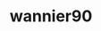 ---
title: "wannier90"
layout: cache
categories: [package, develop]
meta: {"compilers": ["cce@18.0.0", "gcc@11.4.0", "intel-oneapi-compilers@2025.1.0"], "num_specs": 40, "num_specs_by_stack": {"e4s": 12, "e4s-cray-rhel": 7, "e4s-neoverse-v2": 12, "e4s-oneapi": 9, "root": 40}, "oss": ["rhel8", "ubuntu22.04"], "platforms": ["linux"], "stacks": ["e4s", "e4s-cray-rhel", "e4s-neoverse-v2", "e4s-oneapi", "root"], "targets": ["neoverse_v2", "x86_64_v3"], "versions": ["3.1.0"]}
spec_details: [{"compiler": "cce@18.0.0", "hash": "3eg3x36qbavu264wpc5wnsuny4huftv2", "os": "rhel8", "platform": "linux", "size": "-", "stacks": ["e4s-cray-rhel", "root"], "target": "x86_64_v3", "variants": ["build_system=makefile", "+shared"], "versions": ["3.1.0"]}, {"compiler": "gcc@11.4.0", "hash": "43nfy6madmpt6fxtum7givpbn54rg6wd", "os": "ubuntu22.04", "platform": "linux", "size": "-", "stacks": ["e4s-neoverse-v2", "root"], "target": "neoverse_v2", "variants": ["build_system=makefile", "+shared"], "versions": ["3.1.0"]}, {"compiler": "gcc@11.4.0", "hash": "4oj6x5rngpkwklbfrnvyuq5nutgptx7b", "os": "ubuntu22.04", "platform": "linux", "size": "-", "stacks": ["e4s-neoverse-v2", "root"], "target": "neoverse_v2", "variants": ["build_system=makefile", "+shared"], "versions": ["3.1.0"]}, {"compiler": "intel-oneapi-compilers@2025.1.0", "hash": "7mfyr44cwiir4p5ujlrfns5aimgyove6", "os": "ubuntu22.04", "platform": "linux", "size": "-", "stacks": ["e4s-oneapi", "root"], "target": "x86_64_v3", "variants": ["build_system=makefile", "+shared"], "versions": ["3.1.0"]}, {"compiler": "gcc@11.4.0", "hash": "7otzzgu3ue27swqn2fxkcelrck7a6352", "os": "ubuntu22.04", "platform": "linux", "size": "-", "stacks": ["e4s", "root"], "target": "x86_64_v3", "variants": ["build_system=makefile", "+shared"], "versions": ["3.1.0"]}, {"compiler": "intel-oneapi-compilers@2025.1.0", "hash": "bvlebjsshovikashfekabywmtzsfdpng", "os": "ubuntu22.04", "platform": "linux", "size": "-", "stacks": ["e4s-oneapi", "root"], "target": "x86_64_v3", "variants": ["build_system=makefile", "+shared"], "versions": ["3.1.0"]}, {"compiler": "cce@18.0.0", "hash": "c5wo7z3rlyk7mi2uh7bfgcl257b5tqil", "os": "rhel8", "platform": "linux", "size": "-", "stacks": ["e4s-cray-rhel", "root"], "target": "x86_64_v3", "variants": ["build_system=makefile", "+shared"], "versions": ["3.1.0"]}, {"compiler": "gcc@11.4.0", "hash": "chn2w4gbswsghfzkwzuydwtn3horjupc", "os": "ubuntu22.04", "platform": "linux", "size": "-", "stacks": ["e4s", "root"], "target": "x86_64_v3", "variants": ["build_system=makefile", "+shared"], "versions": ["3.1.0"]}, {"compiler": "gcc@11.4.0", "hash": "cm3eouyo5ybvjvsjw7c5hfe5rfl5h5ek", "os": "ubuntu22.04", "platform": "linux", "size": "-", "stacks": ["e4s-neoverse-v2", "root"], "target": "neoverse_v2", "variants": ["build_system=makefile", "+shared"], "versions": ["3.1.0"]}, {"compiler": "gcc@11.4.0", "hash": "dausj4auqe6yztge2mw5voq2rtubm65j", "os": "ubuntu22.04", "platform": "linux", "size": "-", "stacks": ["e4s-neoverse-v2", "root"], "target": "neoverse_v2", "variants": ["build_system=makefile", "+shared"], "versions": ["3.1.0"]}, {"compiler": "gcc@11.4.0", "hash": "dwjbobq374jiayblj3dywihv57jwnyx2", "os": "ubuntu22.04", "platform": "linux", "size": "-", "stacks": ["e4s-neoverse-v2", "root"], "target": "neoverse_v2", "variants": ["build_system=makefile", "+shared"], "versions": ["3.1.0"]}, {"compiler": "gcc@11.4.0", "hash": "ix6az7lifiaeturhwgpepl5tgzhmocbl", "os": "ubuntu22.04", "platform": "linux", "size": "-", "stacks": ["e4s-neoverse-v2", "root"], "target": "neoverse_v2", "variants": ["build_system=makefile", "+shared"], "versions": ["3.1.0"]}, {"compiler": "gcc@11.4.0", "hash": "k4vbsnevjx5hfectj3mrz6pxbto3kkdd", "os": "ubuntu22.04", "platform": "linux", "size": "-", "stacks": ["e4s-neoverse-v2", "root"], "target": "neoverse_v2", "variants": ["build_system=makefile", "+shared"], "versions": ["3.1.0"]}, {"compiler": "cce@18.0.0", "hash": "kfyqvbggu3vcekginmdjlayay4ojrppj", "os": "rhel8", "platform": "linux", "size": "-", "stacks": ["e4s-cray-rhel", "root"], "target": "x86_64_v3", "variants": ["build_system=makefile", "+shared"], "versions": ["3.1.0"]}, {"compiler": "intel-oneapi-compilers@2025.1.0", "hash": "lrakqszqb4wuqxxpdxyqmtac6njnji6u", "os": "ubuntu22.04", "platform": "linux", "size": "-", "stacks": ["e4s-oneapi", "root"], "target": "x86_64_v3", "variants": ["build_system=makefile", "+shared"], "versions": ["3.1.0"]}, {"compiler": "gcc@11.4.0", "hash": "lvj34fgy2gcq5retyz3znmt77iqpfp3g", "os": "ubuntu22.04", "platform": "linux", "size": "-", "stacks": ["e4s-neoverse-v2", "root"], "target": "neoverse_v2", "variants": ["build_system=makefile", "+shared"], "versions": ["3.1.0"]}, {"compiler": "intel-oneapi-compilers@2025.1.0", "hash": "lxg6e3wo6hbyqtcxhhesp4m4xsneqraa", "os": "ubuntu22.04", "platform": "linux", "size": "-", "stacks": ["e4s-oneapi", "root"], "target": "x86_64_v3", "variants": ["build_system=makefile", "+shared"], "versions": ["3.1.0"]}, {"compiler": "gcc@11.4.0", "hash": "lzoo7sv7rfdrcfryojd325cloqpdfw4b", "os": "ubuntu22.04", "platform": "linux", "size": "-", "stacks": ["e4s", "root"], "target": "x86_64_v3", "variants": ["build_system=makefile", "+shared"], "versions": ["3.1.0"]}, {"compiler": "gcc@11.4.0", "hash": "ncqd3o6iax6i4sm7s54aedbmscbeypgz", "os": "ubuntu22.04", "platform": "linux", "size": "-", "stacks": ["e4s", "root"], "target": "x86_64_v3", "variants": ["build_system=makefile", "+shared"], "versions": ["3.1.0"]}, {"compiler": "intel-oneapi-compilers@2025.1.0", "hash": "njtgl4thnmzrh5ambquwvwgfh6trmvip", "os": "ubuntu22.04", "platform": "linux", "size": "-", "stacks": ["e4s-oneapi", "root"], "target": "x86_64_v3", "variants": ["build_system=makefile", "+shared"], "versions": ["3.1.0"]}, {"compiler": "cce@18.0.0", "hash": "nzed5yjymleym3uaroj37zr3e6iz7hn5", "os": "rhel8", "platform": "linux", "size": "-", "stacks": ["e4s-cray-rhel", "root"], "target": "x86_64_v3", "variants": ["build_system=makefile", "+shared"], "versions": ["3.1.0"]}, {"compiler": "gcc@11.4.0", "hash": "onkaxlvj6bcmtnkymgmv25igo76n7oko", "os": "ubuntu22.04", "platform": "linux", "size": "-", "stacks": ["e4s-neoverse-v2", "root"], "target": "neoverse_v2", "variants": ["build_system=makefile", "+shared"], "versions": ["3.1.0"]}, {"compiler": "gcc@11.4.0", "hash": "orjv5aqdzifnzzvchi2ec2ltkrtzqesu", "os": "ubuntu22.04", "platform": "linux", "size": "-", "stacks": ["e4s", "root"], "target": "x86_64_v3", "variants": ["build_system=makefile", "+shared"], "versions": ["3.1.0"]}, {"compiler": "gcc@11.4.0", "hash": "pjm3voccqzsj3ehevie4vsnknk3ldrnp", "os": "ubuntu22.04", "platform": "linux", "size": "-", "stacks": ["e4s-neoverse-v2", "root"], "target": "neoverse_v2", "variants": ["build_system=makefile", "+shared"], "versions": ["3.1.0"]}, {"compiler": "cce@18.0.0", "hash": "pmn7tfqzk65air6yx3xpx5aslkisixne", "os": "rhel8", "platform": "linux", "size": "-", "stacks": ["e4s-cray-rhel", "root"], "target": "x86_64_v3", "variants": ["build_system=makefile", "+shared"], "versions": ["3.1.0"]}, {"compiler": "gcc@11.4.0", "hash": "qwztounzubqlgvgnycdga77ljtmryywy", "os": "ubuntu22.04", "platform": "linux", "size": "-", "stacks": ["e4s", "root"], "target": "x86_64_v3", "variants": ["build_system=makefile", "+shared"], "versions": ["3.1.0"]}, {"compiler": "cce@18.0.0", "hash": "rumfgmeqio4oj5vkywk2f6ncatw3s2tz", "os": "rhel8", "platform": "linux", "size": "-", "stacks": ["e4s-cray-rhel", "root"], "target": "x86_64_v3", "variants": ["build_system=makefile", "+shared"], "versions": ["3.1.0"]}, {"compiler": "intel-oneapi-compilers@2025.1.0", "hash": "rv4scmpbeigzscsmbrpx5o4h63a7md7b", "os": "ubuntu22.04", "platform": "linux", "size": "-", "stacks": ["e4s-oneapi", "root"], "target": "x86_64_v3", "variants": ["build_system=makefile", "+shared"], "versions": ["3.1.0"]}, {"compiler": "gcc@11.4.0", "hash": "rzgxehpmibovwqzlcmlcmcx7ob2v6pf7", "os": "ubuntu22.04", "platform": "linux", "size": "-", "stacks": ["e4s", "root"], "target": "x86_64_v3", "variants": ["build_system=makefile", "+shared"], "versions": ["3.1.0"]}, {"compiler": "gcc@11.4.0", "hash": "thblj2iqy4iagku4pcew4m23opu2ayjb", "os": "ubuntu22.04", "platform": "linux", "size": "-", "stacks": ["e4s", "root"], "target": "x86_64_v3", "variants": ["build_system=makefile", "+shared"], "versions": ["3.1.0"]}, {"compiler": "gcc@11.4.0", "hash": "tqslz72xo7hpfwkrb46sqp6cfhk2hy7q", "os": "ubuntu22.04", "platform": "linux", "size": "-", "stacks": ["e4s", "root"], "target": "x86_64_v3", "variants": ["build_system=makefile", "+shared"], "versions": ["3.1.0"]}, {"compiler": "gcc@11.4.0", "hash": "vku2kmylr77sfkj6hyyp2hnrs3ooqkmu", "os": "ubuntu22.04", "platform": "linux", "size": "-", "stacks": ["e4s-neoverse-v2", "root"], "target": "neoverse_v2", "variants": ["build_system=makefile", "+shared"], "versions": ["3.1.0"]}, {"compiler": "gcc@11.4.0", "hash": "vlak4q53u5p3dffc4rulxlt6eweqqzh6", "os": "ubuntu22.04", "platform": "linux", "size": "-", "stacks": ["e4s", "root"], "target": "x86_64_v3", "variants": ["build_system=makefile", "+shared"], "versions": ["3.1.0"]}, {"compiler": "gcc@11.4.0", "hash": "wqchefkslvtijxov4ymejzfy3htewrci", "os": "ubuntu22.04", "platform": "linux", "size": "-", "stacks": ["e4s", "root"], "target": "x86_64_v3", "variants": ["build_system=makefile", "+shared"], "versions": ["3.1.0"]}, {"compiler": "intel-oneapi-compilers@2025.1.0", "hash": "wsdudxqcaxsmey62356hdt23sftheipy", "os": "ubuntu22.04", "platform": "linux", "size": "-", "stacks": ["e4s-oneapi", "root"], "target": "x86_64_v3", "variants": ["build_system=makefile", "+shared"], "versions": ["3.1.0"]}, {"compiler": "gcc@11.4.0", "hash": "xfxycmj5mfonihyzmdmsfvt3sdrqc777", "os": "ubuntu22.04", "platform": "linux", "size": "-", "stacks": ["e4s", "root"], "target": "x86_64_v3", "variants": ["build_system=makefile", "+shared"], "versions": ["3.1.0"]}, {"compiler": "intel-oneapi-compilers@2025.1.0", "hash": "ygkrtyfgpf2gg3l46iwp322ujxtdq737", "os": "ubuntu22.04", "platform": "linux", "size": "-", "stacks": ["e4s-oneapi", "root"], "target": "x86_64_v3", "variants": ["build_system=makefile", "+shared"], "versions": ["3.1.0"]}, {"compiler": "gcc@11.4.0", "hash": "yrbkaqc3436rhgnwuk6w42upytmf7rq7", "os": "ubuntu22.04", "platform": "linux", "size": "-", "stacks": ["e4s-neoverse-v2", "root"], "target": "neoverse_v2", "variants": ["build_system=makefile", "+shared"], "versions": ["3.1.0"]}, {"compiler": "cce@18.0.0", "hash": "z6dfczqol6grivcsmhrvkgwwagqkx4tn", "os": "rhel8", "platform": "linux", "size": "-", "stacks": ["e4s-cray-rhel", "root"], "target": "x86_64_v3", "variants": ["build_system=makefile", "+shared"], "versions": ["3.1.0"]}, {"compiler": "intel-oneapi-compilers@2025.1.0", "hash": "zq3aoww5wka5u356iqof25mjyme4lntm", "os": "ubuntu22.04", "platform": "linux", "size": "-", "stacks": ["e4s-oneapi", "root"], "target": "x86_64_v3", "variants": ["build_system=makefile", "+shared"], "versions": ["3.1.0"]}]
---